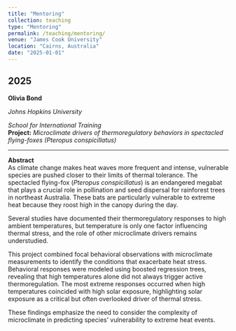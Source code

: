 ```yaml
---
title: "Mentoring"
collection: teaching
type: "Mentoring"
permalink: /teaching/mentoring/
venue: "James Cook University"
location: "Cairns, Australia"
date: "2025-01-01"
---
```


## 2025

**Olivia Bond**

*Johns Hopkins University*

*School for International Training*  
**Project:** *Microclimate drivers of thermoregulatory behaviors in spectacled flying-foxes (Pteropus conspicillatus)*

---

**Abstract**  
As climate change makes heat waves more frequent and intense, vulnerable species are pushed closer to their limits of thermal tolerance. The spectacled flying-fox (*Pteropus conspicillatus*) is an endangered megabat that plays a crucial role in pollination and seed dispersal for rainforest trees in northeast Australia. These bats are particularly vulnerable to extreme heat because they roost high in the canopy during the day.  

Several studies have documented their thermoregulatory responses to high ambient temperatures, but temperature is only one factor influencing thermal stress, and the role of other microclimate drivers remains understudied.  

This project combined focal behavioral observations with microclimate measurements to identify the conditions that exacerbate heat stress. Behavioral responses were modeled using boosted regression trees, revealing that high temperatures alone did not always trigger active thermoregulation. The most extreme responses occurred when high temperatures coincided with high solar exposure, highlighting solar exposure as a critical but often overlooked driver of thermal stress.  

These findings emphasize the need to consider the complexity of microclimate in predicting species’ vulnerability to extreme heat events.
